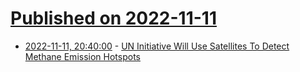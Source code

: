# [Published on 2022-11-11](index.md)

* [2022-11-11, 20:40:00](https://news.slashdot.org/story/22/11/11/0753256/un-initiative-will-use-satellites-to-detect-methane-emission-hotspots?utm_source=rss1.0mainlinkanon&utm_medium=feed) - [UN Initiative Will Use Satellites To Detect Methane Emission Hotspots](https://news.slashdot.org/story/22/11/11/0753256/un-initiative-will-use-satellites-to-detect-methane-emission-hotspots?utm_source=rss1.0mainlinkanon&utm_medium=feed)
